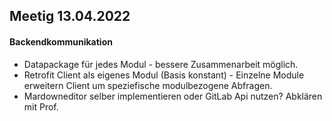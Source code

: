 ## Meetig 13.04.2022

#### Backendkommunikation 
- Datapackage für jedes Modul - bessere Zusammenarbeit möglich. 
- Retrofit Client als eigenes Modul (Basis konstant) - Einzelne Module erweitern Client um speziefische modulbezogene Abfragen.  
- Mardowneditor selber implementieren oder GitLab Api nutzen? Abklären mit Prof.
